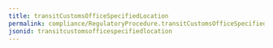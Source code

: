 ```yaml
---
title: transitCustomsOfficeSpecifiedLocation
permalink: compliance/RegulatoryProcedure.transitCustomsOfficeSpecifiedLocation.html
jsonid: transitcustomsofficespecifiedlocation
---
```

